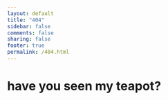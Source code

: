 ```yaml
---
layout: default
title: "404"
sidebar: false
comments: false
sharing: false
footer: true
permalink: /404.html
---
```


<h1>have you seen my teapot?</h1>
